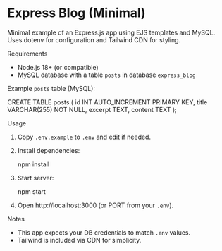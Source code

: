 # Express Blog (Minimal)

Minimal example of an Express.js app using EJS templates and MySQL. Uses dotenv for configuration and Tailwind CDN for styling.

Requirements
- Node.js 18+ (or compatible)
- MySQL database with a table `posts` in database `express_blog`

Example `posts` table (MySQL):

CREATE TABLE posts (
  id INT AUTO_INCREMENT PRIMARY KEY,
  title VARCHAR(255) NOT NULL,
  excerpt TEXT,
  content TEXT
);

Usage

1. Copy `.env.example` to `.env` and edit if needed.

2. Install dependencies:

   npm install

3. Start server:

   npm start

4. Open http://localhost:3000 (or PORT from your `.env`).

Notes
- This app expects your DB credentials to match `.env` values.
- Tailwind is included via CDN for simplicity.

